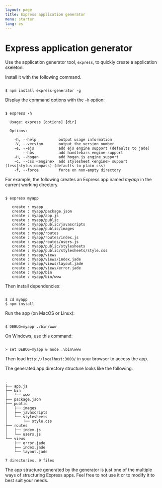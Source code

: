 ```yaml
---
layout: page
title: Express application generator
menu: starter
lang: es
---
```


# Express application generator

Use the application generator tool, `express`, to quickly create a application skeleton.

Install it with the following command.

<pre><code class="language-sh" translate="no">
$ npm install express-generator -g
</code></pre>

Display the command options with the `-h` option:

<pre><code class="language-sh" translate="no">
$ express -h

  Usage: express [options] [dir]

  Options:

    -h, --help          output usage information
    -V, --version       output the version number
    -e, --ejs           add ejs engine support (defaults to jade)
        --hbs           add handlebars engine support
    -H, --hogan         add hogan.js engine support
    -c, --css &lt;engine>  add stylesheet &lt;engine> support (less|stylus|compass) (defaults to plain css)
    -f, --force         force on non-empty directory
</code></pre>

For example, the following creates an Express app named _myapp_ in the current working directory.

<pre><code class="language-sh" translate="no">
$ express myapp

   create : myapp
   create : myapp/package.json
   create : myapp/app.js
   create : myapp/public
   create : myapp/public/javascripts
   create : myapp/public/images
   create : myapp/routes
   create : myapp/routes/index.js
   create : myapp/routes/users.js
   create : myapp/public/stylesheets
   create : myapp/public/stylesheets/style.css
   create : myapp/views
   create : myapp/views/index.jade
   create : myapp/views/layout.jade
   create : myapp/views/error.jade
   create : myapp/bin
   create : myapp/bin/www
</code></pre>

Then install dependencies:

<pre><code class="language-sh" translate="no">
$ cd myapp
$ npm install
</code></pre>

Run the app (on MacOS or Linux):

<pre><code class="language-sh" translate="no">
$ DEBUG=myapp ./bin/www
</code></pre>

On Windows, use this command:

<pre><code class="language-sh" translate="no">
> set DEBUG=myapp & node .\bin\www
</code></pre>

Then load `http://localhost:3000/` in your browser to access the app.

The generated app directory structure looks like the following.

<pre><code class="language-sh" translate="no">
.
├── app.js
├── bin
│   └── www
├── package.json
├── public
│   ├── images
│   ├── javascripts
│   └── stylesheets
│       └── style.css
├── routes
│   ├── index.js
│   └── users.js
└── views
    ├── error.jade
    ├── index.jade
    └── layout.jade

7 directories, 9 files
</code></pre>

<div class="doc-box doc-info" markdown="1">
The app structure generated by the generator is just one of the multiple ways of structuring Express apps. Feel free to not use it or to modify it to best suit your needs.
</div>

